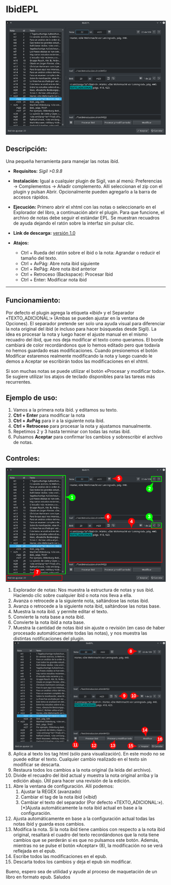 # **IbidEPL**
![IbidEPL](docs/01.png?raw=true "IbidEPL")

## **Descripción:**
Una pequeña herramienta para manejar las notas ibíd.

* **Requisitos:** _Sigil >0.9.8_

* **Instalación:** Igual a cualquier plugin de Sigil, van al menú: Preferencias → Complementos → Añadir complemento. Allí seleccionan el zip con el plugin y pulsan Abrir. Opcionalmente pueden agregarlo a la barra de accesos rápidos.

* **Ejecución:** Primero abrir el xhtml con las notas o seleccionarlo en el Explorador del libro, a continuación abrir el plugin. Para que funcione, el archivo de notas debe seguir el estándar EPL. Se muestran recuadros de ayuda dejando el ratón sobre la interfaz sin pulsar clic.

* **Link de descarga:** [versión 1.0](https://mega.nz)

* **Atajos:**
    * Ctrl + Rueda del ratón sobre el ibid o la nota: Agrandar o reducir el tamaño del texto.
    * Ctrl + AvPág: Abre nota ibid siguiente
    * Ctrl + RePág: Abre nota ibid anterior
    * Ctrl + Retroceso (Backspace): Procesar Ibid
    * Ctrl + Enter: Modificar nota ibid


---------------------------------------------


## **Funcionamiento:**
Por defecto el plugin agrega la etiqueta «<i xml:lang="la">Ibid</i>» y el Separador «TEXTO_ADICIONAL:» (Ambas se pueden ajustar en la ventana de Opciones). El separador pretende ser solo una ayuda visual para diferenciar la nota original del ibid (e incluso para hacer búsquedas desde Sigil).
La idea es procesar la nota y luego hacer el ajuste manual en el mismo recuadro del ibid, que nos deja modificar el texto como queramos. El borde cambiará de color recordándonos que lo hemos editado pero que todavía no hemos guardado esas modificaciones. Cuando presionemos el botón Modificar estaremos realmente modificando la nota y luego cuando le demos a Aceptar se escribirán todos las modificaciones en el xhtml.

Si son muchas notas se puede utilizar el botón «Procesar y modificar todo». Se sugiere utilizar los atajos de teclado disponibles para las tareas más recurrentes.

## **Ejemplo de uso:**
1. Vamos a la primera nota ibíd. y editamos su texto.
1. **Ctrl + Enter** para modificar la nota
1. **Ctrl + AvPág** para ir a la siguiente nota íbid.
1. **Ctrl + Retroceso** para procesar la nota y ajustamos manualmente.
1. Repetimos 2 y 3 hasta terminar con todas las notas ibíd.
1. Pulsamos **Aceptar** para confirmar los cambios y sobrescribir el archivo de notas.

## **Controles:**
![Navigation](docs/02.png?raw=true "IbidEPL")
1. Explorador de notas: Nos muestra la estructura de notas y sus ibid.
Haciendo clic sobre cualquier ibid o nota nos lleva a ella.
1. Avanza o retrocede a la siguiente nota, saltándose las notas ibid.
1. Avanza o retrocede a la siguiente nota ibid, saltándose las notas base.
1. Muestra la nota ibíd. y permite editar el texto.
1. Convierte la nota base a nota ibíd.
1. Convierte la nota ibíd a nota base.
1. Muestra la cantidad de notas ibid sin ajuste o revisión (en caso de haber procesado automáticamente todas las notas), y nos muestra las distintas notificaciones del plugin.
![Edit](docs/03.png?raw=true "IbidEPL")
1. Aplica al texto los tag html (sólo para visualización). En este modo no se puede editar el texto. Cualquier cambio realizado en el texto sin modificar se descarta.
1. Restaura todos los cambios a la nota original (la leída del archivo).
1. Divide el recuadro del ibid actual y muestra la nota original arriba y la edición abajo. Útil para hacer una revisión de la edición.
1. Abre la ventana de configuración. Allí podemos:
   1. Ajustar la REGEX (avanzado)
   1. Cambiar el tag de la nota ibid («<i xml:lang="la">Ibid</i>)
   1. Cambiar el texto del separador (Por defecto «TEXTO_ADICIONAL:»).[*]Ajusta automáticamente la nota ibid actual en base a la configuración.
1. Ajusta automáticamente en base a la configuración actual todas las notas ibíd y guarda esos cambios.
1. Modifica la nota. Si la nota ibid tiene cambios con respecto a la nota ibid original, resaltará el cuadro del texto recordándonos que la nota tiene cambios que se perderán si es que no pulsamos este botón.
Además, mientras no se pulse el botón «Aceptar» (8), la modificación no se verá reflejada en el epub.
1. Escribe todos las modificaciones en el epub.
1. Descarta todos los cambios y deja el epub sin modificar.

Bueno, espero sea de utilidad y ayude al proceso de maquetación de un libro en formato epub.
Saludos

